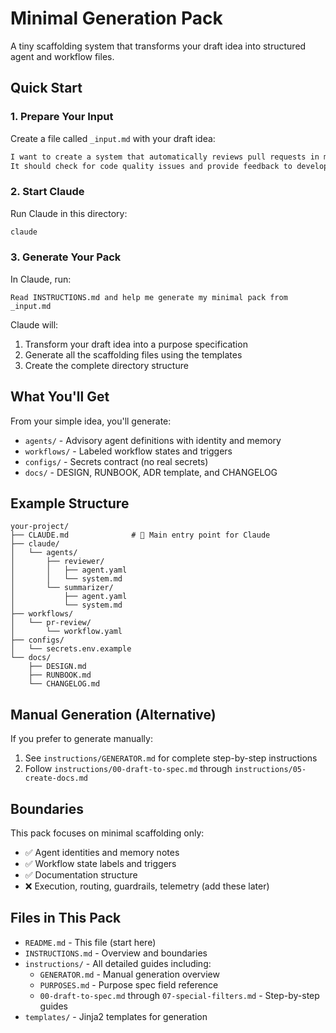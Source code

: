 # Minimal Generation Pack

A tiny scaffolding system that transforms your draft idea into structured agent and workflow files.

## Quick Start

### 1. Prepare Your Input
Create a file called `_input.md` with your draft idea:

```markdown
I want to create a system that automatically reviews pull requests in my GitHub repo. 
It should check for code quality issues and provide feedback to developers.
```

### 2. Start Claude
Run Claude in this directory:
```bash
claude
```

### 3. Generate Your Pack
In Claude, run:
```
Read INSTRUCTIONS.md and help me generate my minimal pack from _input.md
```

Claude will:
1. Transform your draft idea into a purpose specification
2. Generate all the scaffolding files using the templates
3. Create the complete directory structure

## What You'll Get

From your simple idea, you'll generate:
- `agents/` - Advisory agent definitions with identity and memory
- `workflows/` - Labeled workflow states and triggers  
- `configs/` - Secrets contract (no real secrets)
- `docs/` - DESIGN, RUNBOOK, ADR template, and CHANGELOG

## Example Structure

```
your-project/
├── CLAUDE.md              # 🎯 Main entry point for Claude
├── claude/
│   └── agents/
│       ├── reviewer/
│       │   ├── agent.yaml
│       │   └── system.md
│       └── summarizer/
│           ├── agent.yaml
│           └── system.md
├── workflows/
│   └── pr-review/
│       └── workflow.yaml
├── configs/
│   └── secrets.env.example
└── docs/
    ├── DESIGN.md
    ├── RUNBOOK.md
    └── CHANGELOG.md
```

## Manual Generation (Alternative)

If you prefer to generate manually:
1. See `instructions/GENERATOR.md` for complete step-by-step instructions
2. Follow `instructions/00-draft-to-spec.md` through `instructions/05-create-docs.md`

## Boundaries

This pack focuses on minimal scaffolding only:
- ✅ Agent identities and memory notes
- ✅ Workflow state labels and triggers
- ✅ Documentation structure
- ❌ Execution, routing, guardrails, telemetry (add these later)

## Files in This Pack

- `README.md` - This file (start here)
- `INSTRUCTIONS.md` - Overview and boundaries
- `instructions/` - All detailed guides including:
  - `GENERATOR.md` - Manual generation overview
  - `PURPOSES.md` - Purpose spec field reference
  - `00-draft-to-spec.md` through `07-special-filters.md` - Step-by-step guides
- `templates/` - Jinja2 templates for generation